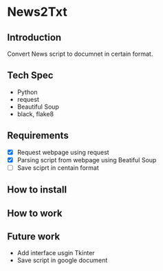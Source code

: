 # News2Txt

## Introduction
Convert News script to documnet in certain format.

## Tech Spec
- Python
- request
- Beautiful Soup
- black, flake8

## Requirements 
- [x] Request webpage using request
- [x] Parsing script from webpage using Beatiful Soup
- [ ] Save sciprt in centain format

## How to install

## How to work

## Future work
- Add interface usgin Tkinter
- Save script in google document
